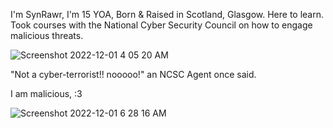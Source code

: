 I'm SynRawr, I'm 15 YOA, Born & Raised in Scotland, Glasgow.
Here to learn.
Took courses with the National Cyber Security Council on how to engage malicious threats.


 ![Screenshot 2022-12-01 4 05 20 AM](https://user-images.githubusercontent.com/113218395/204980894-7c13221e-84f6-4d49-b2fd-8c02a35f17fd.png)
 
"Not a cyber-terrorist!! nooooo!" an NCSC Agent once said.

I am malicious, :3 

![Screenshot 2022-12-01 6 28 16 AM](https://user-images.githubusercontent.com/113218395/204981456-eded7b98-f23b-4baa-8f84-408f03689664.png)
